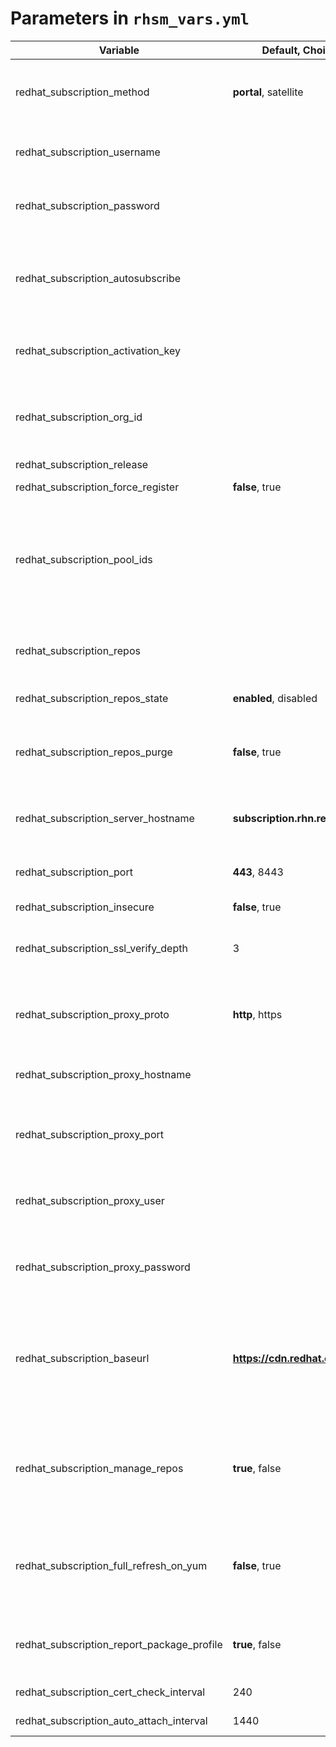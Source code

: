 # Parameters in `rhsm_vars.yml`

|  Variable                   	                	|  Default,   Choices                	 	|  Description                                                                                                                                                                                                                                                                                                                                                	             	|
|---------------------------------------------	|-------------------------------------	|--------------------------------------------------------------------------------------------------------------------------------------------------------------------------------------------------------------------------------------------------------------------------------------------------------------------------------------------------------------------------	|
| redhat_subscription_method      	            	|  **portal**,   satellite           	 	|  Method to use for   activation of subscription management. If Satellite,   the role will determine the Satellite   Server version (5 or 6) and take the     appropriate registration actions.                                                                                                                                                                    	       	|
| redhat_subscription_username                	|                                  	   	|  Red     Hat Portal username <br>      Mandatory field if `redhat_subscription_method` is set to portal                                                                                                                                                                                                                                                                        	         	|
| redhat_subscription_password   	             	|                                  	   	|  Red Hat Portal   password <br> Mandatory field if `redhat_subscription_method` is   set to portal                                                                                                                                                                                                                                                                           	           	|
| redhat_subscription_autosubscribe           	|                                  	   	|   This boolean decides whether to   autosubscribe to available repositories on   successful subscription.   <br>   Accepted Values: true, false. <br> This field is mandatory if `redhat_subscription_method` is   set to portal                                                                                                                                               	         	|
| redhat_subscription_activation_key   	       	|                                  	   	|  Red Hat Activation   key <br> Mandatory field if `redhat_subscription_method` is set   to satellite                                                                                                                                                                                            	       	|
| redhat_subscription_org_id           	       	|                                  	   	|  Red     Hat Portal Organization Identifier. <br> Mandatory field if   `redhat_subscription_method` is set to satellite   <br> Organization ID is used in     conjunction with activationkey                                                                                                                                                                                     	       	|
| redhat_subscription_release                 	|                                  	   	|  RHEL release version   (e.g. 8.1)                                                                                                                                                                                                                                                                                                                            	           	|
| redhat_subscription_force_register         	 	|  **false**, true                 	   	|  Register the system even if it is already   registered.                                                                                                                                                                                                                                                                                                      	           	|
| redhat_subscription_pool_ids               	 	|                                  	   	|  Specify subscription   pool IDs to consume. <br> A pool ID may be   specified as a string - just the pool ID   (ex.   0123456789abcdef0123456789abcdef)   or as a dict with the pool ID as the key,     and a quantity as the value <br>    If the quantity is provided, it is used   to consume multiple   entitlements from   a pool (the pool must support this). 	   	|
| redhat_subscription_repos                   	|                                  	   	|  The list of repositories to enable or   disable. <br> When providing     multiple values, a YAML list or a comma separated list are   accepted.                                                                                                                                                                                                                  	       	|
| redhat_subscription_repos_state         	    	|  **enabled**,   disabled           	 	|  The state of all   repos in `redhat_subscription_repos`.                                                                                                                                                                                                                                                                                                                    	           	|
| redhat_subscription_repos_purge            	 	|  **false**, true                 	   	|  This parameter disables all currently   enabled repositories that are not   not   specified in `redhat_subscription_repos`. Only set this to true if the `redhat_subscription_repos` field   has multiple repos.                                                                                                                                                                                	         	|
| redhat_subscription_server_hostname         	|  **subscription.rhn.redhat.com** 	   	|  FQDN of subscription   server <br> Mandatory field if `redhat_subscription_method` is set   to satellite                                                                                                                                                                                                                                                                                                                                 	           	|
| redhat_subscription_port    	                	|  **443**, 8443                   	   	|  Port to use when connecting to subscription   server. <br> Set 443   for   Satellite or RHN. If capsule is used, set 8443.                                                                                                                                                                                                                                     	         	|
| redhat_subscription_insecure          	      	|  **false**, true                 	   	|  Disable certificate   validation.                                                                                                                                                                                                                                                                                                                            	           	|
| redhat_subscription_ssl_verify_depth        	|  3                               	   	|  Sets the number of certificates which should   be used to verify the   servers   identity. <br> This is an advanced control which can be used to   secure on premise installations.                                                                                                                                                                            	         	|
| redhat_subscription_proxy_proto             	|  **http**, https                 	   	|  Set this to a   non-blank value if subscription-manager should use a   reverse proxy to access the subscription   service. This sets the protocol for     the reverse proxy.                                                                                                                                                                                     	       	|
| redhat_subscription_proxy_hostname          	|                                  	   	|  Set this to a non-blank value if   subscription-manager should use a     reverse proxy to access the subscription service.                                                                                                                                                                                                                                     	         	|
| redhat_subscription_proxy_port        	      	|                                  	   	|  Set this to a   non-blank value if subscription-manager should use a   reverse proxy to access the subscription   service. This sets the username for     the reverse proxy.                                                                                                                                                                                     	       	|
| redhat_subscription_proxy_user 	             	|                                  	   	|  Set this to a non-blank value if   subscription-manager should use a     reverse proxy to access the subscription service. This sets the   username for   the reverse proxy.                                                                                                                                                                                     	       	|
| redhat_subscription_proxy_password	          	|                                  	   	|  Set this to a   non-blank value if subscription-manager should use a   reverse proxy to access the subscription   service. This sets the password for     the reverse proxy.                                                                                                                                                                                     	       	|
| redhat_subscription_baseurl                 	|  **https://cdn.redhat.com**      	   	|  This setting is the prefix for all content   which is managed by the   subscription   service. <br> This should be the hostname for the Red Hat   CDN, the local Satellite or Capsule   depending on your deployment. <br> This field is mandatory if `redhat_subscription_method` is   set to satellite                                                                                                                                            	       	|
| redhat_subscription_manage_repos    	        	|  **true**, false                 	   	|  Set this to true if   subscription manager should manage a yum repos file.   If set, it will manage the file   `/etc/yum.repos.d/redhat.repo` . <br> If set to false,  the     subscription is only used for tracking purposes, not content.   <br> The     /etc/yum.repos.d/redhat.repo file will either be purged or   deleted.                                      	 	|
| redhat_subscription_full_refresh_on_yum     	|  **false**, true                 	   	|  Set to true if the   /etc/yum.repos.d/redhat.repo should be updated with   every server command. This will make yum   less efficient, but can ensure that     the most recent data is brought down from the subscription   service.                                                                                                                                	     	|
| redhat_subscription_report_package_profile  	|  **true**, false                 	   	|  Set to true if   rhsmcertd should report the system's current package   profile to the subscription service. This   report helps the subscription   service   provide better errata notifications.                                                                                                                                                               	       	|
| redhat_subscription_cert_check_interval     	|  240                             	   	|  The number of minutes between runs of the   rhsmcertd daemon.                                                                                                                                                                                                                                                                                                	           	|
| redhat_subscription_auto_attach_interval    	|  1440                            	   	|  The number of   minutes between attempts to run auto-attach on this   consumer.                                                                                                                                                                                                                                                                              	           	|